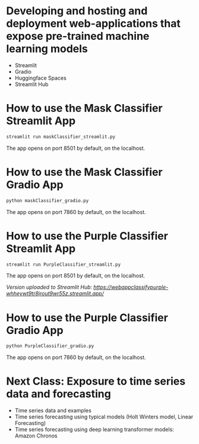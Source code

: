 # Developing and hosting and deployment web-applications that expose pre-trained machine learning models 
- Streamlit 
- Gradio
- Huggingface Spaces
- Streamlit Hub

# How to use the Mask Classifier Streamlit App

```python
streamlit run maskClassifier_streamlit.py
```
The app opens on port 8501 by default, on the localhost. 


# How to use the Mask Classifier Gradio App

```python
python maskClassifier_gradio.py
```
The app opens on port 7860 by default, on the localhost. 


# How to use the Purple Classifier Streamlit App

```python
streamlit run PurpleClassifier_streamlit.py
```
The app opens on port 8501 by default, on the localhost. 

*Version uploaded to Streamlit Hub: https://webappclassifypurple-whheywt9tr8jrout9wr55z.streamlit.app/*

# How to use the Purple Classifier Gradio App

```python
python PurpleClassifier_gradio.py
```
The app opens on port 7860 by default, on the localhost. 


# Next Class: Exposure to time series data and forecasting
- Time series data and examples 
- Time series forecasting using typical models (Holt Winters model, Linear Forecasting)
- Time series forecasting using deep learning transformer models: Amazon Chronos 

